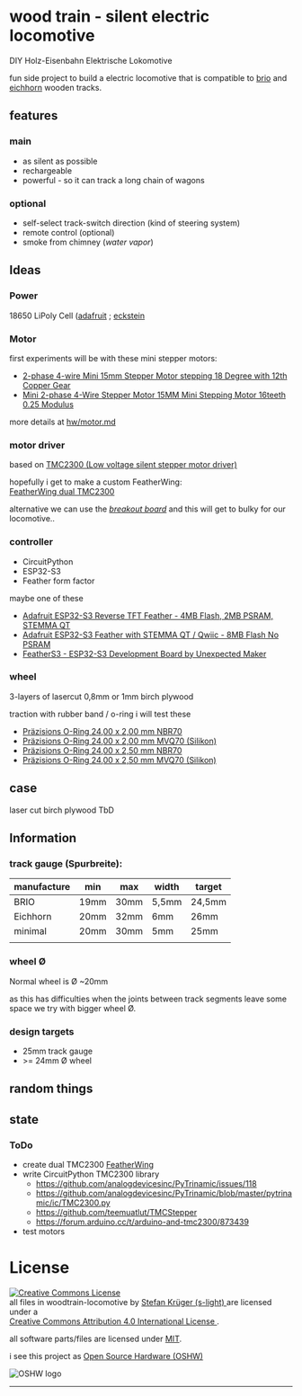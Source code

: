 # wood train -  silent electric locomotive

DIY Holz-Eisenbahn Elektrische Lokomotive

fun side project to build a electric locomotive that is compatible to [brio](https://www.brio.de/de-DE/produkte/eisenbahn/eisenbahnschienen-strassen) and [eichhorn](https://www.eichhorn-toys.de/eichhorn_en/categories/wooden-tracks-toy-trains/) wooden tracks.

## features

### main

-   as silent as possible
-   rechargeable
-   powerful - so it can track a long chain of wagons

### optional

-   self-select track-switch direction (kind of steering system)
-   remote control (optional)
-   smoke from chimney (_water vapor_)

## Ideas

### Power

18650 LiPoly Cell ([adafruit](https://www.adafruit.com/product/1781) ; [eckstein](https://eckstein-shop.de/PKNERGY-Lithium-Ion-Battery-ICR-18650-37V-2200mAh-LiPo-Li-Ion-with-JST-PH-Connector)

### Motor

first experiments will be with these mini stepper motors:

-   [2-phase 4-wire Mini 15mm Stepper Motor stepping 18 Degree with 12th Copper Gear](https://www.ebay.de/itm/404015504530)
-   [Mini 2-phase 4-Wire Stepper Motor 15MM Mini Stepping Motor 16teeth 0.25 Modulus](https://www.ebay.de/itm/404275426573)

more details at [hw/motor.md](hw/motor.md)

### motor driver

based on [TMC2300 (Low voltage silent stepper motor driver)](https://www.analog.com/en/products/tmc2300.html)

hopefully i get to make a custom FeatherWing:  
[FeatherWing dual TMC2300](https://github.com/s-light/FeatherWing_dual_TMC2300)

alternative we can use the [_breakout board_](https://www.reichelt.de/de/de/shop/produkt/breakout_board_fuer_tmc2300_schrittmotor-treiber-284703)
and this will get to bulky for our locomotive..

### controller

-   CircuitPython
-   ESP32-S3
-   Feather form factor

maybe one of these

-   [Adafruit ESP32-S3 Reverse TFT Feather - 4MB Flash, 2MB PSRAM, STEMMA QT](https://www.adafruit.com/product/5691)
-   [Adafruit ESP32-S3 Feather with STEMMA QT / Qwiic - 8MB Flash No PSRAM](https://www.adafruit.com/product/5323)
-   [FeatherS3 - ESP32-S3 Development Board by Unexpected Maker](https://www.adafruit.com/product/5399)

### wheel

3-layers of lasercut 0,8mm or 1mm birch plywood

traction with rubber band / o-ring
i will test these

-   [Präzisions O-Ring 24,00 x 2,00 mm NBR70 ](https://www.hug-technik.com/shop/Praezisions-O-Ring--24-00-x-2-00-mm--NBR70.html)
-   [Präzisions O-Ring 24,00 x 2,00 mm MVQ70 (Silikon)](https://www.hug-technik.com/shop/Praezisions-O-Ring-24-00-x-2-00-mm-MVQ70.html)
-   [Präzisions O-Ring 24,00 x 2,50 mm NBR70](https://www.hug-technik.com/shop/Praezisions-O-Ring--24-00-x-2-50-mm--NBR70.html)
-   [Präzisions O-Ring 24,00 x 2,50 mm MVQ70 (Silikon)](https://www.hug-technik.com/shop/Praezisions-O-Ring-24-00-x-2-50-mm-MVQ70.html)

## case

laser cut birch plywood
TbD

## Information

### track gauge (Spurbreite):

| manufacture | min  | max  | width | target |
| ----------- | ---- | ---- | ----- | ------ |
| BRIO        | 19mm | 30mm | 5,5mm | 24,5mm |
| Eichhorn    | 20mm | 32mm | 6mm   | 26mm   |
| minimal     | 20mm | 30mm | 5mm   | 25mm   |
|             |      |      |       |        |

### wheel Ø

Normal wheel is Ø ~20mm

as this has difficulties when the joints between track segments leave some space
we try with bigger wheel Ø.

### design targets

-   25mm track gauge
-   \>= 24mm Ø wheel

## random things

## state

### ToDo

-   create dual TMC2300 [FeatherWing](https://github.com/s-light/FeatherWing_dual_TMC2300)
-   write CircuitPython TMC2300 library
    -   https://github.com/analogdevicesinc/PyTrinamic/issues/118
    -   https://github.com/analogdevicesinc/PyTrinamic/blob/master/pytrinamic/ic/TMC2300.py
    -   https://github.com/teemuatlut/TMCStepper
    -   https://forum.arduino.cc/t/arduino-and-tmc2300/873439
- test motors


# License

<!-- license info -->
<a rel="license" href="http://creativecommons.org/licenses/by/4.0/">
    <img alt="Creative Commons License" style="border-width:0"
        src="https://i.creativecommons.org/l/by/4.0/88x31.png" />
</a>
<br />
<span xmlns:dct="http://purl.org/dc/terms/" property="dct:title">
    all files in woodtrain-locomotive
</span> by
<a xmlns:cc="http://creativecommons.org/ns#"
        href="https://github.com/s-light/woodtrain-locomotive"
        property="cc:attributionName"
        rel="cc:attributionURL">
    Stefan Krüger (s-light)
</a>
are licensed under a<br/>
<a rel="license" href="http://creativecommons.org/licenses/by/4.0/">
    Creative Commons Attribution 4.0 International License
</a>.

all software parts/files are licensed under [MIT](LICENSE).

i see this project as [Open Source Hardware (OSHW)](https://www.oshwa.org/definition/)

<img alt="OSHW logo" style="max-width: 10em;max-height: 10em;" src="http://www.oshwa.org/wp-content/uploads/2014/03/oshw-logo.svg" />
<!-- license info end -->


---